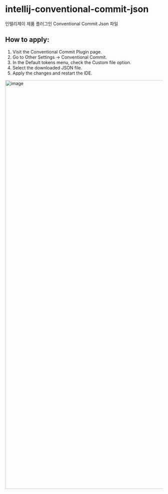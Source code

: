 # intellij-conventional-commit-json
인텔리제이 제품 플러그인 Conventional Commit Json 파일

## How to apply:
1. Visit the Conventional Commit Plugin page.
2. Go to Other Settings → Conventional Commit.
3. In the Default tokens menu, check the Custom file option.
4. Select the downloaded JSON file.
5. Apply the changes and restart the IDE.

<img width="1308" alt="image" src="https://github.com/user-attachments/assets/f230a272-ae69-4b9c-a329-65bc33ad711b" />
